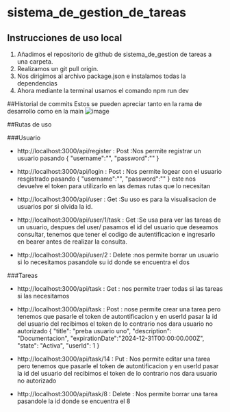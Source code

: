 # sistema_de_gestion_de_tareas
## Instrucciones de uso local
1.  Añadimos el repositorio de github de sistema_de_gestion de tareas a una carpeta.
1.  Realizamos un git pull origin.
1. Nos dirigimos al archivo package.json e instalamos todas la dependencias 
1. Ahora mediante la terminal usamos el comando npm run dev

##Historial de commits
Estos se pueden apreciar tanto en la rama de desarrollo como en la main 
![image](https://github.com/NathaNCroWn/sistema_de_gestion_de_tareas/assets/111405640/258d4c45-d446-466a-a1d8-a13907c40606)


##Rutas de uso

###Usuario
- http://localhost:3000/api/register :	Post :Nos permite registrar un usuario pasando
{
"username":"",
"password":""
}

- http://localhost:3000/api/login  : Post : Nos permite logear con el usuario resgistrado pasando
{
"username":"",
"password":""
}
este nos devuelve el token para utilizarlo en las demas rutas que lo necesitan

- http://localhost:3000/api/user  : Get :Su uso es para la visualisacion de usuarios por si olvida la id.

- http://localhost:3000/api/user/1/task : Get :Se usa para ver las tareas de un usuario, despues del user/ pasamos el id del usuario que deseamos consultar, tenemos que tener el codigo de autentificacion e ingresarlo en bearer antes de realizar la consulta.

- http://localhost:3000/api/user/2 : Delete :nos permite borrar un usuario si lo necesitamos pasandole su id donde se encuentra el dos 

###Tareas

- http://localhost:3000/api/task : Get : nos permite traer todas si las tareas si las necesitamos

- http://localhost:3000/api/task : Post : nose permite crear una tarea pero tenemos que pasarle el token de autontificacion y en userId pasar la id del usuario del recibimos el token de lo contrario nos dara usuario no autorizado
  {
  "title": "preba usuario uno",
  "description": "Documentacion",
  "expirationDate":"2024-12-31T00:00:00.000Z",
  "state": "Activa",
  "userId": 1
}
- http://localhost:3000/api/task/14 : Put : Nos permite editar una tarea pero tenemos que pasarle el token de autontificacion y en userId pasar la id del usuario del recibimos el token de lo contrario nos dara usuario no autorizado
  
- http://localhost:3000/api/task/8 : Delete : Nos permite borrar una tarea pasandole la id donde se encuentra el 8
